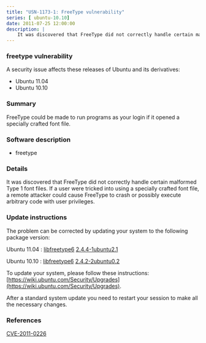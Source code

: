 ```yaml
---
title: "USN-1173-1: FreeType vulnerability"
series: [ ubuntu-10.10]
date: 2011-07-25 12:00:00
description: |
    It was discovered that FreeType did not correctly handle certain malformed Type 1 font files. If a user were tricked into using a specially crafted font file, a remote attacker could cause FreeType to crash or possibly execute arbitrary code with user privileges. 
--- 
```

 
### freetype vulnerability

A security issue affects these releases of Ubuntu and its derivatives:

* Ubuntu 11.04
* Ubuntu 10.10

### Summary

FreeType could be made to run programs as your login if it opened a specially crafted font file.

### Software description

* freetype 

### Details

It was discovered that FreeType did not correctly handle certain malformed Type 1 font files. If a user were tricked into using a specially crafted font file, a remote attacker could cause FreeType to crash or possibly execute arbitrary code with user privileges. 

### Update instructions

The problem can be corrected by updating your system to the following package version:

Ubuntu 11.04
 : [libfreetype6](https://launchpad.net/ubuntu/+source/freetype) <span> [2.4.4-1ubuntu2.1](https://launchpad.net/ubuntu/+source/freetype/2.4.4-1ubuntu2.1) </span> 

Ubuntu 10.10
 : [libfreetype6](https://launchpad.net/ubuntu/+source/freetype) <span> [2.4.2-2ubuntu0.2](https://launchpad.net/ubuntu/+source/freetype/2.4.2-2ubuntu0.2) </span> 

To update your system, please follow these instructions: [https://wiki.ubuntu.com/Security/Upgrades](https://wiki.ubuntu.com/Security/Upgrades).

After a standard system update you need to restart your session to make all the necessary changes. 

### References

 [CVE-2011-0226](http://people.ubuntu.com/~ubuntu-security/cve/CVE-2011-0226)
 
